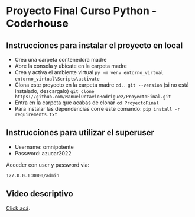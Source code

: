 # Proyecto Final Curso Python - Coderhouse

## Instrucciones para instalar el proyecto en local

* Crea una carpeta contenedora madre
* Abre la consola y ubicate en la carpeta madre
* Crea y activa el ambiente virtual
`py -m venv entorno_virtual`
`entorno_virtual\Scripts\activate`
* Clona este proyecto en la carpeta madre
`cd..`
`git --version` (si no está instalado, descargalo)
`git clone https://github.com/ManuelOctavioRodriguez/ProyectoFinal.git`
* Entra en la carpeta que acabas de clonar
`cd ProyectoFinal`
* Para instalar las dependencias corre este comando:
`pip install -r requirements.txt`

## Instrucciones para utilizar el superuser

- Username: omnipotente
- Password: azucar2022

Acceder con user y password via:

`127.0.0.1:8000/admin`

## Video descriptivo

[Click acá](https://www.awesomescreenshot.com/video/17662266?key=477a6ee77ddb4b735760ab788a9384e2).

